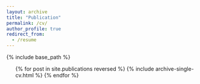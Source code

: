 ```yaml
---
layout: archive
title: "Publication"
permalink: /cv/
author_profile: true
redirect_from:
  - /resume
---
```


{% include base_path %}

  <ul>{% for post in site.publications reversed %}
    {% include archive-single-cv.html %}
  {% endfor %}</ul>
  
